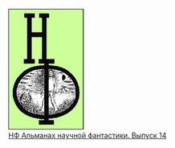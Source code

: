 ![](НФ%20Альманах%20научной%20фантастики.%20Выпуск%2014.jpg)  
[НФ Альманах научной фантастики. Выпуск 14](НФ%20Альманах%20научной%20фантастики.%20Выпуск%2014.md)
